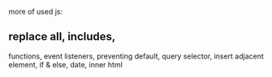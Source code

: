 more of used js:

replace all,
includes,
---

functions,
event listeners,
preventing default,
query selector,
insert adjacent element,
if & else,
date,
inner html
